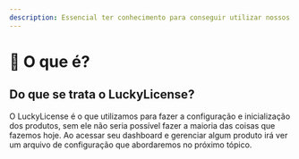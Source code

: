 ```yaml
---
description: Essencial ter conhecimento para conseguir utilizar nossos produtos.
---
```


# 🔎 O que é?

## Do que se trata o LuckyLicense?

O LuckyLicense é o que utilizamos para fazer a configuração e inicialização dos produtos, sem ele não seria possível fazer a maioria das coisas que fazemos hoje. Ao acessar seu dashboard e gerenciar algum produto irá ver um arquivo de configuração que abordaremos no próximo tópico.
